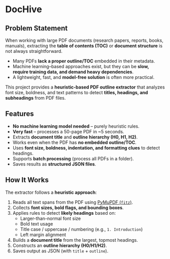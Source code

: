 # DocHive 
## Problem Statement
When working with large PDF documents (research papers, reports, books, manuals), extracting the **table of contents (TOC)** or **document structure** is not always straightforward.  
- Many PDFs **lack a proper outline/TOC** embedded in their metadata.  
- Machine learning–based approaches exist, but they can be **slow, require training data, and demand heavy dependencies**.  
- A lightweight, fast, and **model-free solution** is often more practical.

This project provides a **heuristic-based PDF outline extractor** that analyzes font size, boldness, and text patterns to detect **titles, headings, and subheadings** from PDF files.  

## Features  
- **No machine learning model needed** – purely heuristic rules.  
- **Very fast** – processes a 50-page PDF in ~5 seconds.  
- Extracts **document title** and **outline hierarchy (H0, H1, H2)**.  
- Works even when the PDF has **no embedded outline/TOC**.  
- Uses **font size, boldness, indentation, and formatting clues** to detect headings.  
- Supports **batch processing** (process all PDFs in a folder).  
- Saves results as **structured JSON files**. 

## How It Works  
The extractor follows a **heuristic approach**:  
1. Reads all text spans from the PDF using [PyMuPDF (`fitz`)](https://pymupdf.readthedocs.io/).  
2. Collects **font sizes, bold flags, and bounding boxes**.  
3. Applies rules to detect **likely headings** based on:  
   - Larger-than-normal font size  
   - Bold text usage  
   - Title case / uppercase / numbering (e.g., `1. Introduction`)  
   - Left margin alignment  
4. Builds a **document title** from the largest, topmost headings.  
5. Constructs an **outline hierarchy (H0/H1/H2)**.  
6. Saves output as JSON (with `title` + `outline`).  
